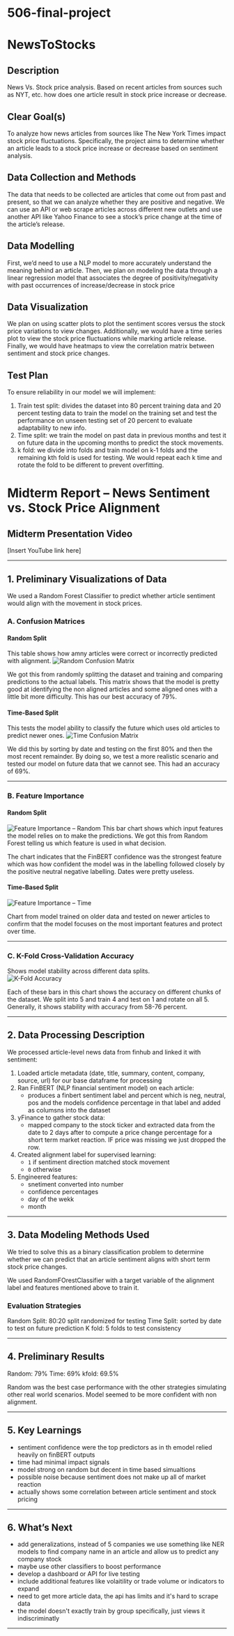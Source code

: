 # 506-final-project 
# NewsToStocks

## Description
News Vs. Stock price analysis. Based on recent articles from sources such as NYT, etc. how does one article result in stock price increase or decrease.


## Clear Goal(s)

To analyze how news articles from sources like The New York Times impact stock price fluctuations. Specifically, the project aims to determine whether an article leads to a stock price increase or decrease based on sentiment analysis.


## Data Collection and Methods

The data that needs to be collected are articles that come out from past and present, so that we can analyze whether they are positive and negative. We can use an API or web scrape articles across different new outlets and use another API like Yahoo Finance to see a stock’s price change at the time of the article’s release. 


## Data Modelling

First, we’d need to use a NLP model to more accurately understand the meaning behind an article. Then, we plan on modeling the data through a linear regression model that associates the degree of positivity/negativity with past occurrences of increase/decrease in stock price


## Data Visualization

We plan on using scatter plots to plot the sentiment scores versus the stock price variations to view changes. Additionally, we would have a time series plot to view the stock price fluctuations while marking article release. Finally, we would have heatmaps to view the correlation matrix between sentiment and stock price changes.

## Test Plan
To ensure reliability in our model we will implement:
1) Train test split: divides the dataset into 80 percent training data and 20 percent testing data to train the model on the training set and test the performance on unseen testing set of 20 percent to evaluate adaptability to new info.
2) Time split: we train the model on past data in previous months and test it on future data in the upcoming months to predict the stock movements.
3) k fold: we divide into folds and train model on k-1 folds and the remaining kth fold is used for testing. We would repeat each k time and rotate the fold to be different to prevent overfitting.

# Midterm Report – News Sentiment vs. Stock Price Alignment

## Midterm Presentation Video  
[Insert YouTube link here]

---

## 1. Preliminary Visualizations of Data

We used a Random Forest Classifier to predict whether article sentiment would align with the movement in stock prices.

### A. Confusion Matrices

#### Random Split  
This table shows how amny articles were correct or incorrectly predicted with alignment.
![Random Confusion Matrix](visual/confusion_random.png)

We got this from randomly splitting the dataset and training and comparing predictions to the actual labels. This matrix shows that the model is pretty good at identifying the non aligned articles and some aligned ones with a little bit more difficulty. This has our best accuracy of 79%.

#### Time-Based Split  
This tests the model ability to classify the future which uses old articles to predict newer ones.
![Time Confusion Matrix](visual/confusion_time.png)

We did this by sorting by date and testing on the first 80% and then the most recent remainder. By doing so, we test a more realistic scenario and tested our model on future data that we cannot see. This had an accuracy of 69%.

---

### B. Feature Importance

#### Random Split  
![Feature Importance – Random](visual/feature_importance_random.png)
This bar chart shows which input features the model relies on to make the predictions. We got this from Random Forest telling us which feature is used in what decision.

The chart indicates that the FinBERT confidence was the strongest feature which was how confident the model was in the labelling followed closely by the positive neutral negative labelling. Dates were pretty useless.


#### Time-Based Split  
![Feature Importance – Time](visual/feature_importance_time.png)

Chart from model trained on older data and tested on newer articles to confirm that the model focuses on the most important features and protect over time.

---

### C. K-Fold Cross-Validation Accuracy

Shows model stability across different data splits.  
![K-Fold Accuracy](visual/kfold_scores.png)

Each of these bars in this chart shows the accuracy on different chunks of the dataset. We split into 5 and train 4 and test on 1 and rotate on all 5. Generally, it shows stability with accuracy from 58-76 percent.

---

## 2. Data Processing Description

We processed article-level news data from finhub and linked it with sentiment:

1. Loaded article metadata (date, title, summary, content, company, source, url) for our base dataframe for processing
2. Ran FinBERT (NLP financial sentiment model) on each article:
   - produces a finbert sentiment label and percent which is neg, neutral, pos and the models confidence percentage in that label and added as columsns into the dataset
3. yFinance to gather stock data:
   - mapped company to the stock ticker and extracted data from the date to 2 days after to compute a price change percentage for a short term market reaction. IF price was missing we just dropped the row.
4. Created alignment label for supervised learning:
   - `1` if sentiment direction matched stock movement
   - `0` otherwise
5. Engineered features:
   - snetiment converted into number
   - confidence percentages
   - day of the wekk
   - month

---

## 3. Data Modeling Methods Used

We tried to solve this as a binary classification problem to determine whether we can predict that an article sentiment aligns with short term stock price changes.

We used RandomFOrestClassifier with a target variable of the alignment label and features mentioned above to train it.

### Evaluation Strategies

Random Split: 80:20 split randomized for testing
Time Split: sorted by date to test on future prediction
K fold: 5 folds to test consistency

---

## 4. Preliminary Results

Random: 79%
Time: 69%
kfold: 69.5%

Random was the best case performance with the other strategies simulating other real world scenarios. Model seemed to be more confident with non alignment.

---

## 5. Key Learnings

- sentiment confidence were the top predictors as in th emodel relied heavily on finBERT outputs
- time had minimal impact signals
- model strong on random but decent in time based simualtions
- possible noise because sentiment does not make up all of market reaction
- actually shows some correlation between article sentiment and stock pricing
---

## 6. What’s Next

- add generalizations, instead of 5 companies we use something like NER models to find company name in an article and allow us to predict any company stock
- maybe use other classifiers to boost performance
- develop a dashboard or API for live testing
- include additional features like volaitility or trade volume or indicators to expand
- need to get more article data, the api has limits and it's hard to scrape data
- the model doesn't exactly train by group specifically, just views it indiscriminatly

---



